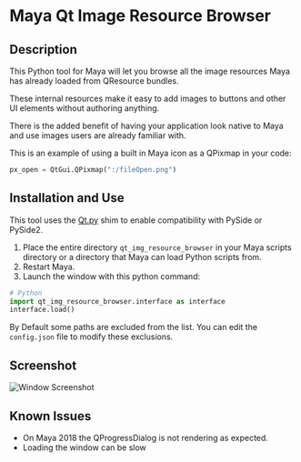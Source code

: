 # Maya Qt Image Resource Browser

## Description

This Python tool for Maya will let you browse all the image resources Maya has already loaded from QResource bundles.

These internal resources make it easy to add images to buttons and other UI elements without authoring anything.

There is the added benefit of having your application look native to Maya and use images users are already familiar with.

This is an example of using a built in Maya icon as a QPixmap in your code:

```python
px_open = QtGui.QPixmap(":/fileOpen.png")
```
    
## Installation and Use
This tool uses the [Qt.py](https://github.com/mottosso/Qt.py) shim to enable compatibility with PySide or PySide2.

1. Place the entire directory ``qt_img_resource_browser`` in your Maya scripts directory or a directory that Maya can load Python scripts from.
2. Restart Maya.
3. Launch the window with this python command:


```python
# Python
import qt_img_resource_browser.interface as interface
interface.load()
```
    
By Default some paths are excluded from the list. You can edit the ``config.json`` file to modify these exclusions.
    
## Screenshot
![Window Screenshot](https://raw.githubusercontent.com/leocov-dev/maya-qt-img-resource-browser/master/qt_img_resource_browser/screenshots/capture_01.png)

## Known Issues

* On Maya 2018 the QProgressDialog is not rendering as expected.
* Loading the window can be slow